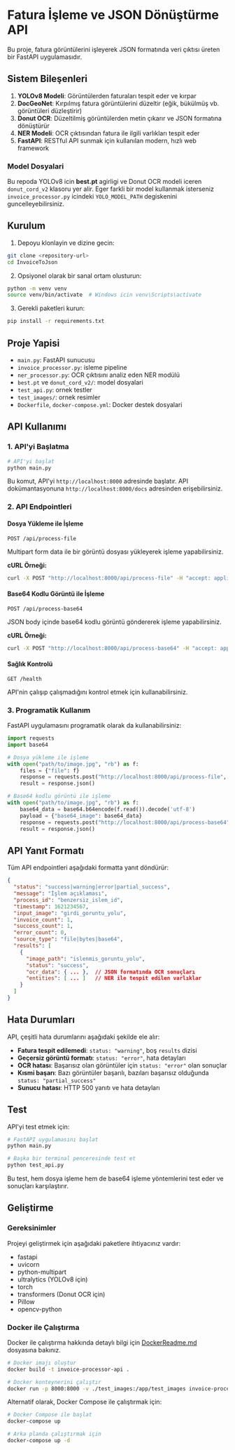 # Fatura İşleme ve JSON Dönüştürme API

Bu proje, fatura görüntülerini işleyerek JSON formatında veri çıktısı üreten bir FastAPI uygulamasıdır.

## Sistem Bileşenleri

1. **YOLOv8 Modeli**: Görüntülerden faturaları tespit eder ve kırpar
2. **DocGeoNet**: Kırpılmış fatura görüntülerini düzeltir (eğik, bükülmüş vb. görüntüleri düzleştirir)
3. **Donut OCR**: Düzeltilmiş görüntülerden metin çıkarır ve JSON formatına dönüştürür
4. **NER Modeli**: OCR çıktısından fatura ile ilgili varlıkları tespit eder
5. **FastAPI**: RESTful API sunmak için kullanılan modern, hızlı web framework

### Model Dosyalari
Bu repoda YOLOv8 icin **best.pt** agirligi ve Donut OCR modeli iceren `donut_cord_v2` klasoru yer alir. Eger farkli bir model kullanmak isterseniz `invoice_processor.py` icindeki `YOLO_MODEL_PATH` degiskenini guncelleyebilirsiniz.

## Kurulum

1. Depoyu klonlayin ve dizine gecin:
```bash
git clone <repository-url>
cd InvoiceToJson
```

2. Opsiyonel olarak bir sanal ortam olusturun:
```bash
python -m venv venv
source venv/bin/activate  # Windows icin venv\Scripts\activate
```

3. Gerekli paketleri kurun:
```bash
pip install -r requirements.txt
```

## Proje Yapisi
- `main.py`: FastAPI sunucusu
- `invoice_processor.py`: isleme pipeline
- `ner_processor.py`: OCR çıktısını analiz eden NER modülü
- `best.pt` ve `donut_cord_v2/`: model dosyalari
- `test_api.py`: ornek testler
- `test_images/`: ornek resimler
- `Dockerfile`, `docker-compose.yml`: Docker destek dosyalari

## API Kullanımı

### 1. API'yi Başlatma

```bash
# API'yi başlat
python main.py
```

Bu komut, API'yi `http://localhost:8000` adresinde başlatır. API dokümantasyonuna `http://localhost:8000/docs` adresinden erişebilirsiniz.

### 2. API Endpointleri

#### Dosya Yükleme ile İşleme

```
POST /api/process-file
```

Multipart form data ile bir görüntü dosyası yükleyerek işleme yapabilirsiniz.

**cURL Örneği:**
```bash
curl -X POST "http://localhost:8000/api/process-file" -H "accept: application/json" -H "Content-Type: multipart/form-data" -F "file=@fatura.jpg"
```

#### Base64 Kodlu Görüntü ile İşleme

```
POST /api/process-base64
```

JSON body içinde base64 kodlu görüntü göndererek işleme yapabilirsiniz.

**cURL Örneği:**
```bash
curl -X POST "http://localhost:8000/api/process-base64" -H "accept: application/json" -H "Content-Type: application/json" -d '{"base64_image": "base64_encoded_image_data", "filename": "optional_filename.jpg"}'
```

#### Sağlık Kontrolü

```
GET /health
```

API'nin çalışıp çalışmadığını kontrol etmek için kullanabilirsiniz.

### 3. Programatik Kullanım

FastAPI uygulamasını programatik olarak da kullanabilirsiniz:

```python
import requests
import base64

# Dosya yükleme ile işleme
with open("path/to/image.jpg", "rb") as f:
    files = {"file": f}
    response = requests.post("http://localhost:8000/api/process-file", files=files)
    result = response.json()

# Base64 kodlu görüntü ile işleme
with open("path/to/image.jpg", "rb") as f:
    base64_data = base64.b64encode(f.read()).decode('utf-8')
    payload = {"base64_image": base64_data}
    response = requests.post("http://localhost:8000/api/process-base64", json=payload)
    result = response.json()
```

## API Yanıt Formatı

Tüm API endpointleri aşağıdaki formatta yanıt döndürür:

```json
{
  "status": "success|warning|error|partial_success",
  "message": "İşlem açıklaması",
  "process_id": "benzersiz_islem_id",
  "timestamp": 1621234567,
  "input_image": "girdi_goruntu_yolu",
  "invoice_count": 1,
  "success_count": 1,
  "error_count": 0,
  "source_type": "file|bytes|base64",
  "results": [
    {
      "image_path": "islenmis_goruntu_yolu",
      "status": "success",
      "ocr_data": { ... },  // JSON formatında OCR sonuçları
      "entities": [ ... ]   // NER ile tespit edilen varlıklar
    }
  ]
}
```

## Hata Durumları

API, çeşitli hata durumlarını aşağıdaki şekilde ele alır:

- **Fatura tespit edilemedi**: `status: "warning"`, boş `results` dizisi
- **Geçersiz görüntü formatı**: `status: "error"`, hata detayları
- **OCR hatası**: Başarısız olan görüntüler için `status: "error"` olan sonuçlar
- **Kısmi başarı**: Bazı görüntüler başarılı, bazıları başarısız olduğunda `status: "partial_success"`
- **Sunucu hatası**: HTTP 500 yanıtı ve hata detayları

## Test

API'yi test etmek için:

```bash
# FastAPI uygulamasını başlat
python main.py

# Başka bir terminal penceresinde test et
python test_api.py
```

Bu test, hem dosya işleme hem de base64 işleme yöntemlerini test eder ve sonuçları karşılaştırır.

## Geliştirme

### Gereksinimler

Projeyi geliştirmek için aşağıdaki paketlere ihtiyacınız vardır:

- fastapi
- uvicorn
- python-multipart
- ultralytics (YOLOv8 için)
- torch
- transformers (Donut OCR için)
- Pillow
- opencv-python

### Docker ile Çalıştırma

Docker ile çalıştırma hakkında detaylı bilgi için [DockerReadme.md](DockerReadme.md) dosyasına bakınız.

```bash
# Docker imajı oluştur
docker build -t invoice-processor-api .

# Docker konteynerini çalıştır
docker run -p 8000:8000 -v ./test_images:/app/test_images invoice-processor-api
```

Alternatif olarak, Docker Compose ile çalıştırmak için:

```bash
# Docker Compose ile başlat
docker-compose up

# Arka planda çalıştırmak için
docker-compose up -d
```
